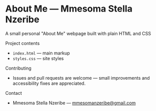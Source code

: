 # About Me — Mmesoma Stella Nzeribe

A small personal "About Me" webpage built with plain HTML and CSS

Project contents
- `index.html` — main markup
- `styles.css` — site styles


Contributing
- Issues and pull requests are welcome — small improvements and accessibility fixes are appreciated.

Contact
- Mmesoma Stella Nzeribe — mmesomanzeribe@gmail.com


